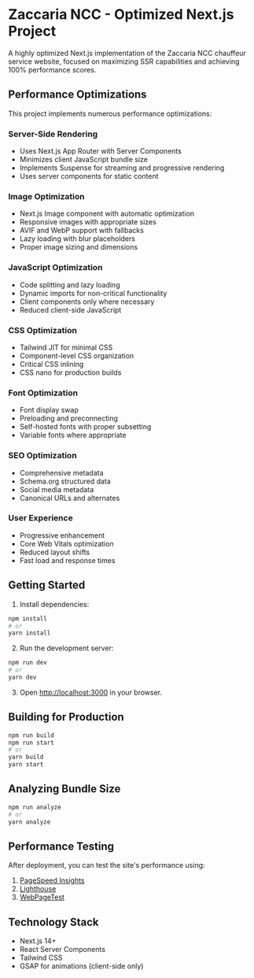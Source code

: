 # Zaccaria NCC - Optimized Next.js Project

A highly optimized Next.js implementation of the Zaccaria NCC chauffeur service website, focused on maximizing SSR capabilities and achieving 100% performance scores.

## Performance Optimizations

This project implements numerous performance optimizations:

### Server-Side Rendering
- Uses Next.js App Router with Server Components
- Minimizes client JavaScript bundle size
- Implements Suspense for streaming and progressive rendering
- Uses server components for static content

### Image Optimization
- Next.js Image component with automatic optimization
- Responsive images with appropriate sizes
- AVIF and WebP support with fallbacks
- Lazy loading with blur placeholders
- Proper image sizing and dimensions

### JavaScript Optimization
- Code splitting and lazy loading
- Dynamic imports for non-critical functionality
- Client components only where necessary
- Reduced client-side JavaScript

### CSS Optimization
- Tailwind JIT for minimal CSS
- Component-level CSS organization
- Critical CSS inlining
- CSS nano for production builds

### Font Optimization
- Font display swap
- Preloading and preconnecting
- Self-hosted fonts with proper subsetting
- Variable fonts where appropriate

### SEO Optimization
- Comprehensive metadata
- Schema.org structured data
- Social media metadata
- Canonical URLs and alternates

### User Experience
- Progressive enhancement
- Core Web Vitals optimization
- Reduced layout shifts
- Fast load and response times

## Getting Started

1. Install dependencies:
```bash
npm install
# or
yarn install
```

2. Run the development server:
```bash
npm run dev
# or
yarn dev
```

3. Open [http://localhost:3000](http://localhost:3000) in your browser.

## Building for Production

```bash
npm run build
npm run start
# or
yarn build
yarn start
```

## Analyzing Bundle Size

```bash
npm run analyze
# or
yarn analyze
```

## Performance Testing

After deployment, you can test the site's performance using:

1. [PageSpeed Insights](https://pagespeed.web.dev/)
2. [Lighthouse](https://developer.chrome.com/docs/lighthouse/overview/)
3. [WebPageTest](https://www.webpagetest.org/)

## Technology Stack

- Next.js 14+
- React Server Components
- Tailwind CSS
- GSAP for animations (client-side only)

